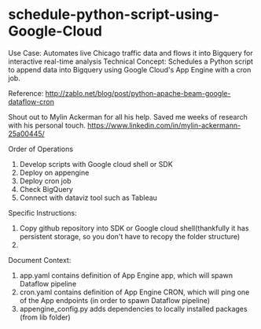# schedule-python-script-using-Google-Cloud
Use Case: Automates live Chicago traffic data and flows it into Bigquery for interactive real-time analysis
Technical Concept: Schedules a Python script to append data into Bigquery using Google Cloud's App Engine with a cron job.

Reference: http://zablo.net/blog/post/python-apache-beam-google-dataflow-cron

Shout out to Mylin Ackerman for all his help. Saved me weeks of research with his personal touch.
https://www.linkedin.com/in/mylin-ackermann-25a00445/

Order of Operations
1. Develop scripts with Google cloud shell or SDK
2. Deploy on appengine
3. Deploy cron job
4. Check BigQuery
5. Connect with dataviz tool such as Tableau

Specific Instructions:
1. Copy github repository into SDK or Google cloud shell(thankfully it has persistent storage, so you don't have to recopy the folder structure)
2. 



Document Context:
1. app.yaml contains definition of App Engine app, which will spawn Dataflow pipeline
2. cron.yaml contains definition of App Engine CRON, which will ping one of the App endpoints (in order to spawn Dataflow pipeline)
3. appengine_config.py adds dependencies to locally installed packages (from lib folder)
